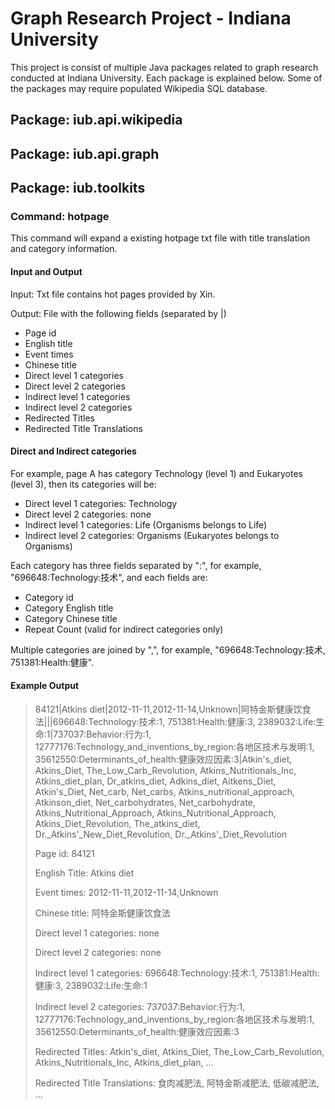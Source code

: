 # Graph Research Project - Indiana University

This project is consist of multiple Java packages related to graph research conducted at Indiana University.
Each package is explained below. Some of the packages may require populated Wikipedia SQL database.

## Package: iub.api.wikipedia

## Package: iub.api.graph

## Package: iub.toolkits

### Command: hotpage

This command will expand a existing hotpage txt file with title translation and category information.

#### Input and Output

Input: Txt file contains hot pages provided by Xin.

Output: File with the following fields (separated by |)

* Page id
* English title
* Event times
* Chinese title
* Direct level 1 categories
* Direct level 2 categories
* Indirect level 1 categories
* Indirect level 2 categories
* Redirected Titles
* Redirected Title Translations

#### Direct and Indirect categories

For example, page A has category Technology (level 1) and Eukaryotes (level 3), then its categories will be:

* Direct level 1 categories: Technology
* Direct level 2 categories: none
* Indirect level 1 categories: Life (Organisms belongs to Life)
* Indirect level 2 categories: Organisms (Eukaryotes belongs to Organisms)

Each category has three fields separated by ":", for example, "696648:Technology:技术", and each fields are:

* Category id
* Category English title
* Category Chinese title
* Repeat Count (valid for indirect categories only)

Multiple categories are joined by ",", for example, "696648:Technology:技术, 751381:Health:健康".

#### Example Output

> 84121|Atkins diet|2012-11-11,2012-11-14,Unknown|阿特金斯健康饮食法|||696648:Technology:技术:1, 751381:Health:健康:3, 2389032:Life:生命:1|737037:Behavior:行为:1, 12777176:Technology_and_inventions_by_region:各地区技术与发明:1, 35612550:Determinants_of_health:健康效应因素:3|Atkin's_diet, Atkins_Diet, The_Low_Carb_Revolution, Atkins_Nutritionals_Inc, Atkins_diet_plan, Dr_atkins_diet, Adkins_diet, Aitkens_Diet, Atkin's_Diet, Net_carb, Net_carbs, Atkins_nutritional_approach, Atkinson_diet, Net_carbohydrates, Net_carbohydrate, Atkins_Nutritional_Approach, Atkins_Nutritional_Approach, Atkins_Diet_Revolution, The_atkins_diet, Dr._Atkins'_New_Diet_Revolution, Dr._Atkins'_Diet_Revolution
>
> Page id: 84121
>
> English Title: Atkins diet
>
> Event times: 2012-11-11,2012-11-14,Unknown
>
> Chinese title: 阿特金斯健康饮食法
>
> Direct level 1 categories: none
>
> Direct level 2 categories: none
>
> Indirect level 1 categories: 696648:Technology:技术:1, 751381:Health:健康:3, 2389032:Life:生命:1
>
> Indirect level 2 categories: 737037:Behavior:行为:1, 12777176:Technology_and_inventions_by_region:各地区技术与发明:1, 35612550:Determinants_of_health:健康效应因素:3
>
> Redirected Titles: Atkin's_diet, Atkins_Diet, The_Low_Carb_Revolution, Atkins_Nutritionals_Inc, Atkins_diet_plan, ...
>
> Redirected Title Translations: 食肉减肥法, 阿特金斯减肥法, 低碳减肥法, ...
